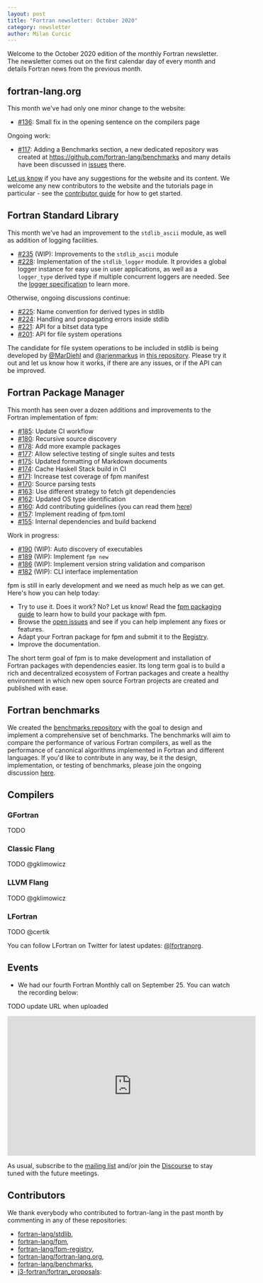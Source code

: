 ```yaml
---
layout: post
title: "Fortran newsletter: October 2020"
category: newsletter
author: Milan Curcic
---
```


Welcome to the October 2020 edition of the monthly Fortran newsletter.
The newsletter comes out on the first calendar day of every month
and details Fortran news from the previous month.

<ul id="page-nav"></ul>

## fortran-lang.org

This month we've had only one minor change to the website:

* [#136](https://github.com/fortran-lang/fortran-lang.org/pull/136):
Small fix in the opening sentence on the compilers page
  
Ongoing work:

* [#117](https://github.com/fortran-lang/fortran-lang.org/issues/117): Adding a
  Benchmarks section, a new dedicated repository was created at
  https://github.com/fortran-lang/benchmarks and many details have been
  discussed in [issues](https://github.com/fortran-lang/benchmarks/issues) there.

[Let us know](https://github.com/fortran-lang/fortran-lang.org/issues) if you have any suggestions for the website and its content.
We welcome any new contributors to the website and the tutorials page in particular - see the [contributor guide](https://github.com/fortran-lang/fortran-lang.org/blob/master/CONTRIBUTING.md) for how to get started.

## Fortran Standard Library

This month we've had an improvement to the `stdlib_ascii` module,
as well as addition of logging facilities.

* [#235](https://github.com/fortran-lang/stdlib/pull/235) (WIP): Improvements to the `stdlib_ascii` module
* [#228](https://github.com/fortran-lang/stdlib/pull/228): Implementation of the `stdlib_logger` module.
It provides a global logger instance for easy use in user applications, as well as a `logger_type` derived type
if multiple concurrent loggers are needed.
See the [logger specification](https://stdlib.fortran-lang.org/page/specs/stdlib_linalg.html)
to learn more.

Otherwise, ongoing discussions continue:

* [#225](https://github.com/fortran-lang/stdlib/issues/225): Name convention for derived types in stdlib
* [#224](https://github.com/fortran-lang/stdlib/issues/224): Handling and propagating errors inside stdlib
* [#221](https://github.com/fortran-lang/stdlib/issues/221): API for a bitset data type
* [#201](https://github.com/fortran-lang/stdlib/issues/201): API for file system operations

The candidate for file system operations to be included in stdlib is being developed by
[@MarDiehl](https://github.com/MarDiehl) and [@arjenmarkus](https://github.com/arjenmarkus)
in [this repository](https://github.com/MarDiehl/stdlib_os).
Please try it out and let us know how it works, if there are any issues, or if the API can be improved.

## Fortran Package Manager

This month has seen over a dozen additions and improvements to the Fortran implementation of fpm:

* [#185](https://github.com/fortran-lang/fpm/issues/185): Update CI workflow
* [#180](https://github.com/fortran-lang/fpm/issues/180): Recursive source discovery
* [#178](https://github.com/fortran-lang/fpm/issues/178): Add more example packages
* [#177](https://github.com/fortran-lang/fpm/issues/177): Allow selective testing of single suites and tests
* [#175](https://github.com/fortran-lang/fpm/issues/175): Updated formatting of Markdown documents
* [#174](https://github.com/fortran-lang/fpm/issues/174): Cache Haskell Stack build in CI
* [#171](https://github.com/fortran-lang/fpm/issues/171): Increase test coverage of fpm manifest
* [#170](https://github.com/fortran-lang/fpm/issues/170): Source parsing tests
* [#163](https://github.com/fortran-lang/fpm/issues/163): Use different strategy to fetch git dependencies
* [#162](https://github.com/fortran-lang/fpm/issues/162): Updated OS type identification
* [#160](https://github.com/fortran-lang/fpm/issues/160): Add contributing guidelines
(you can read them [here](https://github.com/fortran-lang/fpm/CONTRIBUTING.md))
* [#157](https://github.com/fortran-lang/fpm/issues/157): Implement reading of fpm.toml
* [#155](https://github.com/fortran-lang/fpm/issues/155): Internal dependencies and build backend


Work in progress:

* [#190](https://github.com/fortran-lang/fpm/issues/190) (WIP): Auto discovery of executables
* [#189](https://github.com/fortran-lang/fpm/issues/189) (WIP): Implement `fpm new`
* [#186](https://github.com/fortran-lang/fpm/issues/186) (WIP): Implement version string validation and comparison
* [#182](https://github.com/fortran-lang/fpm/issues/182) (WIP): CLI interface implementation

fpm is still in early development and we need as much help as we can get.
Here's how you can help today:

* Try to use it. Does it work? No? Let us know! Read the [fpm packaging guide](https://github.com/fortran-lang/fpm/blob/master/PACKAGING.md) to learn how to build your package with fpm.
* Browse the [open issues](https://github.com/fortran-lang/fpm/issues) and see if you can help implement any fixes or features.
* Adapt your Fortran package for fpm and submit it to the [Registry](https://github.com/fortran-lang/fpm-registry).
* Improve the documentation.

The short term goal of fpm is to make development and installation of Fortran packages with dependencies easier.
Its long term goal is to build a rich and decentralized ecosystem of Fortran packages and create a healthy
environment in which new open source Fortran projects are created and published with ease.

##  Fortran benchmarks

We created the [benchmarks repository](https://github.com/fortran-lang/benchmarks) with the goal to design and implement a comprehensive set of benchmarks.
The benchmarks will aim to compare the performance of various Fortran compilers, as well as the performance of canonical algorithms implemented in Fortran and different languages.
If you'd like to contribute in any way, be it the design, implementation, or testing of benchmarks, please join the ongoing discussion [here](https://github.com/fortran-lang/benchmarks/issues).

## Compilers

### GFortran

TODO

### Classic Flang

TODO @gklimowicz

### LLVM Flang

TODO @gklimowicz

### LFortran

TODO @certik

You can follow LFortran on Twitter for latest updates: [@lfortranorg](https://twitter.com/lfortranorg).

## Events

* We had our fourth Fortran Monthly call on September 25.
You can watch the recording below:

TODO update URL when uploaded
<iframe width="560" height="315" src="https://www.youtube-nocookie.com/embed/fiAyhHkAKFc" frameborder="0" allow="accelerometer; autoplay; encrypted-media; gyroscope; picture-in-picture" allowfullscreen></iframe>

As usual, subscribe to the [mailing list](https://groups.io/g/fortran-lang) and/or
join the [Discourse](https://fortran-lang.discourse.group) to stay tuned with the future meetings.

## Contributors

We thank everybody who contributed to fortran-lang in the past month by
commenting in any of these repositories:

* [fortran-lang/stdlib](https://github.com/fortran-lang/stdlib),
* [fortran-lang/fpm](https://github.com/fortran-lang/fpm),
* [fortran-lang/fpm-registry](https://github.com/fortran-lang/fpm-registry),
* [fortran-lang/fortran-lang.org](https://github.com/fortran-lang/fortran-lang.org),
* [fortran-lang/benchmarks](https://github.com/fortran-lang/benchmarks),
* [j3-fortran/fortran_proposals](https://github.com/j3-fortran/fortran_proposals):

<div id="gh-contributors" data-startdate="September 01 2020" data-enddate="September 30 2020" height="500px"></div>
